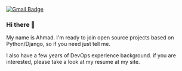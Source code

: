 [![Gmail Badge](https://img.shields.io/badge/-ahmadly.com@gmail.com-c14438?style=flat-square&logo=Gmail&logoColor=white&link=mailto:ahmadly.com@gmail.com)](mailto:ahmadly.com@gmail.com)

### Hi there 👋
My name is Ahmad. I'm ready to join open source projects based on Python/Django, so if you need just tell me. 

I also have a few years of DevOps experience background. if you are interested, please take a look at my resume at my site. 
